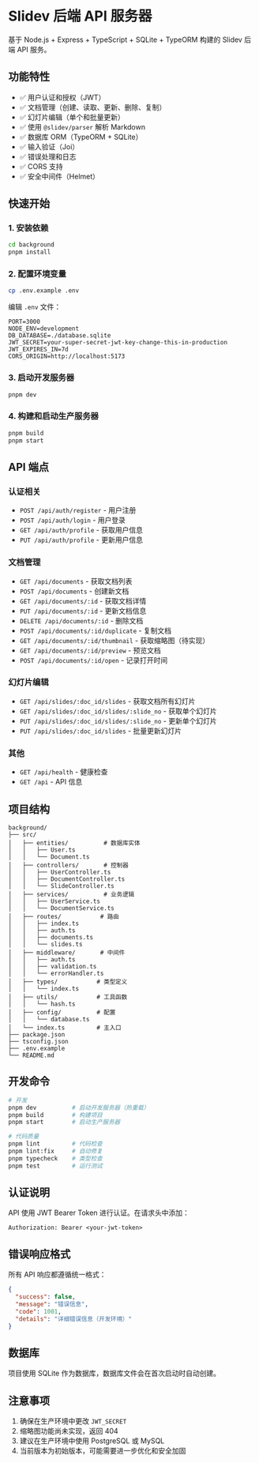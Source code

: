 # Slidev 后端 API 服务器

基于 Node.js + Express + TypeScript + SQLite + TypeORM 构建的 Slidev 后端 API 服务。

## 功能特性

- ✅ 用户认证和授权（JWT）
- ✅ 文档管理（创建、读取、更新、删除、复制）
- ✅ 幻灯片编辑（单个和批量更新）
- ✅ 使用 `@slidev/parser` 解析 Markdown
- ✅ 数据库 ORM（TypeORM + SQLite）
- ✅ 输入验证（Joi）
- ✅ 错误处理和日志
- ✅ CORS 支持
- ✅ 安全中间件（Helmet）

## 快速开始

### 1. 安装依赖

```bash
cd background
pnpm install
```

### 2. 配置环境变量

```bash
cp .env.example .env
```

编辑 `.env` 文件：

```env
PORT=3000
NODE_ENV=development
DB_DATABASE=./database.sqlite
JWT_SECRET=your-super-secret-jwt-key-change-this-in-production
JWT_EXPIRES_IN=7d
CORS_ORIGIN=http://localhost:5173
```

### 3. 启动开发服务器

```bash
pnpm dev
```

### 4. 构建和启动生产服务器

```bash
pnpm build
pnpm start
```

## API 端点

### 认证相关

- `POST /api/auth/register` - 用户注册
- `POST /api/auth/login` - 用户登录
- `GET /api/auth/profile` - 获取用户信息
- `PUT /api/auth/profile` - 更新用户信息

### 文档管理

- `GET /api/documents` - 获取文档列表
- `POST /api/documents` - 创建新文档
- `GET /api/documents/:id` - 获取文档详情
- `PUT /api/documents/:id` - 更新文档信息
- `DELETE /api/documents/:id` - 删除文档
- `POST /api/documents/:id/duplicate` - 复制文档
- `GET /api/documents/:id/thumbnail` - 获取缩略图（待实现）
- `GET /api/documents/:id/preview` - 预览文档
- `POST /api/documents/:id/open` - 记录打开时间

### 幻灯片编辑

- `GET /api/slides/:doc_id/slides` - 获取文档所有幻灯片
- `GET /api/slides/:doc_id/slides/:slide_no` - 获取单个幻灯片
- `PUT /api/slides/:doc_id/slides/:slide_no` - 更新单个幻灯片
- `PUT /api/slides/:doc_id/slides` - 批量更新幻灯片

### 其他

- `GET /api/health` - 健康检查
- `GET /api` - API 信息

## 项目结构

```
background/
├── src/
│   ├── entities/          # 数据库实体
│   │   ├── User.ts
│   │   └── Document.ts
│   ├── controllers/       # 控制器
│   │   ├── UserController.ts
│   │   ├── DocumentController.ts
│   │   └── SlideController.ts
│   ├── services/          # 业务逻辑
│   │   ├── UserService.ts
│   │   └── DocumentService.ts
│   ├── routes/           # 路由
│   │   ├── index.ts
│   │   ├── auth.ts
│   │   ├── documents.ts
│   │   └── slides.ts
│   ├── middleware/       # 中间件
│   │   ├── auth.ts
│   │   ├── validation.ts
│   │   └── errorHandler.ts
│   ├── types/           # 类型定义
│   │   └── index.ts
│   ├── utils/           # 工具函数
│   │   └── hash.ts
│   ├── config/          # 配置
│   │   └── database.ts
│   └── index.ts         # 主入口
├── package.json
├── tsconfig.json
├── .env.example
└── README.md
```

## 开发命令

```bash
# 开发
pnpm dev          # 启动开发服务器（热重载）
pnpm build        # 构建项目
pnpm start        # 启动生产服务器

# 代码质量
pnpm lint         # 代码检查
pnpm lint:fix     # 自动修复
pnpm typecheck    # 类型检查
pnpm test         # 运行测试
```

## 认证说明

API 使用 JWT Bearer Token 进行认证。在请求头中添加：

```
Authorization: Bearer <your-jwt-token>
```

## 错误响应格式

所有 API 响应都遵循统一格式：

```json
{
  "success": false,
  "message": "错误信息",
  "code": 1001,
  "details": "详细错误信息（开发环境）"
}
```

## 数据库

项目使用 SQLite 作为数据库，数据库文件会在首次启动时自动创建。

## 注意事项

1. 确保在生产环境中更改 `JWT_SECRET`
2. 缩略图功能尚未实现，返回 404
3. 建议在生产环境中使用 PostgreSQL 或 MySQL
4. 当前版本为初始版本，可能需要进一步优化和安全加固
